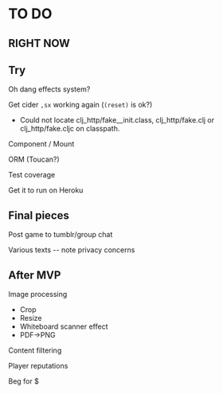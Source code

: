 # TO DO

## RIGHT NOW

## Try

Oh dang effects system?

Get cider `,sx` working again (`(reset)` is ok?)

- Could not locate clj_http/fake__init.class, clj_http/fake.clj or clj_http/fake.cljc on classpath. 

Component / Mount

ORM (Toucan?)

Test coverage

Get it to run on Heroku

## Final pieces

Post game to tumblr/group chat

Various texts -- note privacy concerns

## After MVP

Image processing
- Crop
- Resize
- Whiteboard scanner effect
- PDF->PNG

Content filtering

Player reputations

Beg for $
